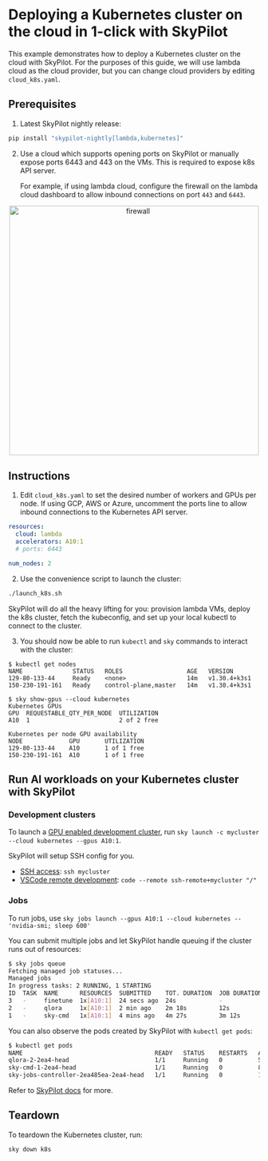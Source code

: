 # Deploying a Kubernetes cluster on the cloud in 1-click with SkyPilot

This example demonstrates how to deploy a Kubernetes cluster on the cloud with SkyPilot. For the purposes of this guide, we will use lambda cloud as the cloud provider, but you can change cloud providers by editing `cloud_k8s.yaml`.

## Prerequisites
1. Latest SkyPilot nightly release:
```bash
pip install "skypilot-nightly[lambda,kubernetes]"
```

2. Use a cloud which supports opening ports on SkyPilot or manually expose ports 6443 and 443 on the VMs. This is required to expose k8s API server. 

   For example, if using lambda cloud, configure the firewall on the lambda cloud dashboard to allow inbound connections on port `443` and `6443`.

<p align="center">
<img src="https://i.imgur.com/uSA7BMH.png" alt="firewall" width="500"/>
</p>

## Instructions

1. Edit `cloud_k8s.yaml` to set the desired number of workers and GPUs per node. If using GCP, AWS or Azure, uncomment the ports line to allow inbound connections to the Kubernetes API server. 
```yaml
resources:
  cloud: lambda
  accelerators: A10:1
  # ports: 6443

num_nodes: 2
```

2. Use the convenience script to launch the cluster:
```bash
./launch_k8s.sh
```

SkyPilot will do all the heavy lifting for you: provision lambda VMs, deploy the k8s cluster, fetch the kubeconfig, and set up your local kubectl to connect to the cluster.

3. You should now be able to run `kubectl` and `sky` commands to interact with the cluster:
```console
$ kubectl get nodes
NAME              STATUS   ROLES                  AGE   VERSION
129-80-133-44     Ready    <none>                 14m   v1.30.4+k3s1
150-230-191-161   Ready    control-plane,master   14m   v1.30.4+k3s1

$ sky show-gpus --cloud kubernetes
Kubernetes GPUs
GPU  REQUESTABLE_QTY_PER_NODE  UTILIZATION
A10  1                         2 of 2 free

Kubernetes per node GPU availability
NODE             GPU       UTILIZATION
129-80-133-44    A10       1 of 1 free
150-230-191-161  A10       1 of 1 free
```

## Run AI workloads on your Kubernetes cluster with SkyPilot

### Development clusters
To launch a [GPU enabled development cluster](https://docs.skypilot.co/en/latest/examples/interactive-development.html), run `sky launch -c mycluster --cloud kubernetes --gpus A10:1`. 

SkyPilot will setup SSH config for you.
* [SSH access](https://docs.skypilot.co/en/latest/examples/interactive-development.html#ssh): `ssh mycluster`
* [VSCode remote development](https://docs.skypilot.co/en/latest/examples/interactive-development.html#vscode): `code --remote ssh-remote+mycluster "/"`


### Jobs
To run jobs, use `sky jobs launch --gpus A10:1 --cloud kubernetes -- 'nvidia-smi; sleep 600'`

You can submit multiple jobs and let SkyPilot handle queuing if the cluster runs out of resources:
```bash
$ sky jobs queue
Fetching managed job statuses...
Managed jobs
In progress tasks: 2 RUNNING, 1 STARTING
ID  TASK  NAME      RESOURCES  SUBMITTED    TOT. DURATION  JOB DURATION  #RECOVERIES  STATUS
3   -     finetune  1x[A10:1]  24 secs ago  24s            -             0            STARTING
2   -     qlora     1x[A10:1]  2 min ago    2m 18s         12s           0            RUNNING
1   -     sky-cmd   1x[A10:1]  4 mins ago   4m 27s         3m 12s        0            RUNNING
```

You can also observe the pods created by SkyPilot with `kubectl get pods`:
```bash
$ kubectl get pods
NAME                                     READY   STATUS    RESTARTS   AGE
qlora-2-2ea4-head                        1/1     Running   0          5m31s
sky-cmd-1-2ea4-head                      1/1     Running   0          8m36s
sky-jobs-controller-2ea485ea-2ea4-head   1/1     Running   0          10m
```

Refer to [SkyPilot docs](https://docs.skypilot.co/) for more.

## Teardown
To teardown the Kubernetes cluster, run:
```bash
sky down k8s
```
